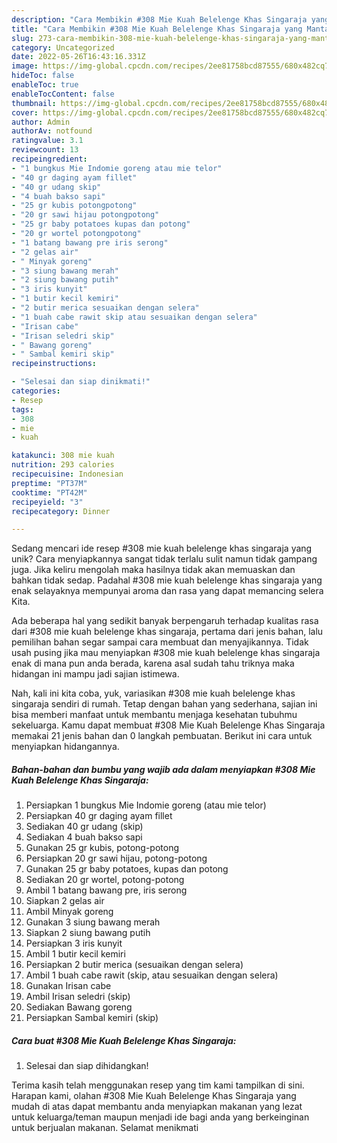 ```yaml
---
description: "Cara Membikin #308 Mie Kuah Belelenge Khas Singaraja yang Mantap"
title: "Cara Membikin #308 Mie Kuah Belelenge Khas Singaraja yang Mantap"
slug: 273-cara-membikin-308-mie-kuah-belelenge-khas-singaraja-yang-mantap
category: Uncategorized
date: 2022-05-26T16:43:16.331Z
image: https://img-global.cpcdn.com/recipes/2ee81758bcd87555/680x482cq70/308-mie-kuah-belelenge-khas-singaraja-foto-resep-utama.jpg
hideToc: false
enableToc: true
enableTocContent: false
thumbnail: https://img-global.cpcdn.com/recipes/2ee81758bcd87555/680x482cq70/308-mie-kuah-belelenge-khas-singaraja-foto-resep-utama.jpg
cover: https://img-global.cpcdn.com/recipes/2ee81758bcd87555/680x482cq70/308-mie-kuah-belelenge-khas-singaraja-foto-resep-utama.jpg
author: Admin
authorAv: notfound
ratingvalue: 3.1
reviewcount: 13
recipeingredient:
- "1 bungkus Mie Indomie goreng atau mie telor"
- "40 gr daging ayam fillet"
- "40 gr udang skip"
- "4 buah bakso sapi"
- "25 gr kubis potongpotong"
- "20 gr sawi hijau potongpotong"
- "25 gr baby potatoes kupas dan potong"
- "20 gr wortel potongpotong"
- "1 batang bawang pre iris serong"
- "2 gelas air"
- " Minyak goreng"
- "3 siung bawang merah"
- "2 siung bawang putih"
- "3 iris kunyit"
- "1 butir kecil kemiri"
- "2 butir merica sesuaikan dengan selera"
- "1 buah cabe rawit skip atau sesuaikan dengan selera"
- "Irisan cabe"
- "Irisan seledri skip"
- " Bawang goreng"
- " Sambal kemiri skip"
recipeinstructions:

- "Selesai dan siap dinikmati!"
categories:
- Resep
tags:
- 308
- mie
- kuah

katakunci: 308 mie kuah 
nutrition: 293 calories
recipecuisine: Indonesian
preptime: "PT37M"
cooktime: "PT42M"
recipeyield: "3"
recipecategory: Dinner

---
```





Sedang mencari ide resep #308 mie kuah belelenge khas singaraja yang unik? Cara menyiapkannya sangat tidak terlalu sulit namun tidak gampang juga. Jika keliru mengolah maka hasilnya tidak akan memuaskan dan bahkan tidak sedap. Padahal #308 mie kuah belelenge khas singaraja yang enak selayaknya mempunyai aroma dan rasa yang dapat memancing selera Kita.







Ada beberapa hal yang sedikit banyak berpengaruh terhadap kualitas rasa dari #308 mie kuah belelenge khas singaraja, pertama dari jenis bahan, lalu pemilihan bahan segar sampai cara membuat dan menyajikannya. Tidak usah pusing jika mau menyiapkan #308 mie kuah belelenge khas singaraja enak di mana pun anda berada, karena asal sudah tahu triknya maka hidangan ini mampu jadi sajian istimewa.






Nah, kali ini kita coba, yuk, variasikan #308 mie kuah belelenge khas singaraja sendiri di rumah. Tetap dengan bahan yang sederhana, sajian ini bisa memberi manfaat untuk membantu menjaga kesehatan tubuhmu sekeluarga. Kamu dapat membuat #308 Mie Kuah Belelenge Khas Singaraja memakai 21 jenis bahan dan 0 langkah pembuatan. Berikut ini cara untuk menyiapkan hidangannya.

<!--inarticleads1-->

##### Bahan-bahan dan bumbu yang wajib ada dalam menyiapkan #308 Mie Kuah Belelenge Khas Singaraja:

1. Persiapkan 1 bungkus Mie Indomie goreng (atau mie telor)
1. Persiapkan 40 gr daging ayam fillet
1. Sediakan 40 gr udang (skip)
1. Sediakan 4 buah bakso sapi
1. Gunakan 25 gr kubis, potong-potong
1. Persiapkan 20 gr sawi hijau, potong-potong
1. Gunakan 25 gr baby potatoes, kupas dan potong
1. Sediakan 20 gr wortel, potong-potong
1. Ambil 1 batang bawang pre, iris serong
1. Siapkan 2 gelas air
1. Ambil  Minyak goreng
1. Gunakan 3 siung bawang merah
1. Siapkan 2 siung bawang putih
1. Persiapkan 3 iris kunyit
1. Ambil 1 butir kecil kemiri
1. Persiapkan 2 butir merica (sesuaikan dengan selera)
1. Ambil 1 buah cabe rawit (skip, atau sesuaikan dengan selera)
1. Gunakan Irisan cabe
1. Ambil Irisan seledri (skip)
1. Sediakan  Bawang goreng
1. Persiapkan  Sambal kemiri (skip)




<!--inarticleads2-->

##### Cara buat #308 Mie Kuah Belelenge Khas Singaraja:


1. Selesai dan siap dihidangkan!



Terima kasih telah menggunakan resep yang tim kami tampilkan di sini. Harapan kami, olahan #308 Mie Kuah Belelenge Khas Singaraja yang mudah di atas dapat membantu anda menyiapkan makanan yang lezat untuk keluarga/teman maupun menjadi ide bagi anda yang berkeinginan untuk berjualan makanan. Selamat menikmati
